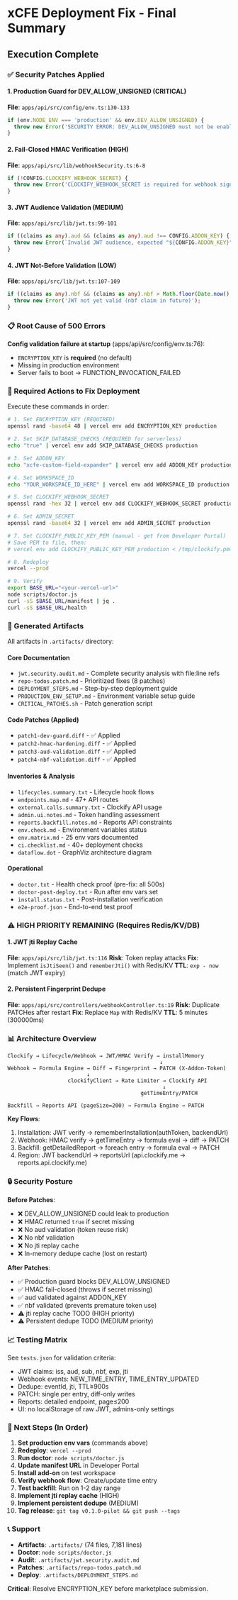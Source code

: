# xCFE Deployment Fix - Final Summary

## Execution Complete

### ✅ Security Patches Applied

#### 1. Production Guard for DEV_ALLOW_UNSIGNED (CRITICAL)
**File**: `apps/api/src/config/env.ts:130-133`
```typescript
if (env.NODE_ENV === 'production' && env.DEV_ALLOW_UNSIGNED) {
  throw new Error('SECURITY ERROR: DEV_ALLOW_UNSIGNED must not be enabled in production environment');
}
```

#### 2. Fail-Closed HMAC Verification (HIGH)
**File**: `apps/api/src/lib/webhookSecurity.ts:6-8`
```typescript
if (!CONFIG.CLOCKIFY_WEBHOOK_SECRET) {
  throw new Error('CLOCKIFY_WEBHOOK_SECRET is required for webhook signature verification');
}
```

#### 3. JWT Audience Validation (MEDIUM)
**File**: `apps/api/src/lib/jwt.ts:99-101`
```typescript
if ((claims as any).aud && (claims as any).aud !== CONFIG.ADDON_KEY) {
  throw new Error(`Invalid JWT audience, expected "${CONFIG.ADDON_KEY}", got "${(claims as any).aud}"`);
}
```

#### 4. JWT Not-Before Validation (LOW)
**File**: `apps/api/src/lib/jwt.ts:107-109`
```typescript
if ((claims as any).nbf && (claims as any).nbf > Math.floor(Date.now() / 1000)) {
  throw new Error('JWT not yet valid (nbf claim in future)');
}
```

### 📋 Root Cause of 500 Errors

**Config validation failure at startup** (apps/api/src/config/env.ts:76):
- `ENCRYPTION_KEY` is **required** (no default)
- Missing in production environment
- Server fails to boot → FUNCTION_INVOCATION_FAILED

### 🔧 Required Actions to Fix Deployment

Execute these commands in order:

```bash
# 1. Set ENCRYPTION_KEY (REQUIRED)
openssl rand -base64 48 | vercel env add ENCRYPTION_KEY production

# 2. Set SKIP_DATABASE_CHECKS (REQUIRED for serverless)
echo "true" | vercel env add SKIP_DATABASE_CHECKS production

# 3. Set ADDON_KEY
echo "xcfe-custom-field-expander" | vercel env add ADDON_KEY production

# 4. Set WORKSPACE_ID
echo "YOUR_WORKSPACE_ID_HERE" | vercel env add WORKSPACE_ID production

# 5. Set CLOCKIFY_WEBHOOK_SECRET
openssl rand -hex 32 | vercel env add CLOCKIFY_WEBHOOK_SECRET production

# 6. Set ADMIN_SECRET
openssl rand -base64 32 | vercel env add ADMIN_SECRET production

# 7. Set CLOCKIFY_PUBLIC_KEY_PEM (manual - get from Developer Portal)
# Save PEM to file, then:
# vercel env add CLOCKIFY_PUBLIC_KEY_PEM production < /tmp/clockify.pem

# 8. Redeploy
vercel --prod

# 9. Verify
export BASE_URL="<your-vercel-url>"
node scripts/doctor.js
curl -sS $BASE_URL/manifest | jq .
curl -sS $BASE_URL/health
```

### 📁 Generated Artifacts

All artifacts in `.artifacts/` directory:

#### Core Documentation
- `jwt.security.audit.md` - Complete security analysis with file:line refs
- `repo-todos.patch.md` - Prioritized fixes (8 patches)
- `DEPLOYMENT_STEPS.md` - Step-by-step deployment guide
- `PRODUCTION_ENV_SETUP.md` - Environment variable setup guide
- `CRITICAL_PATCHES.sh` - Patch generation script

#### Code Patches (Applied)
- `patch1-dev-guard.diff` - ✅ Applied
- `patch2-hmac-hardening.diff` - ✅ Applied
- `patch3-aud-validation.diff` - ✅ Applied
- `patch4-nbf-validation.diff` - ✅ Applied

#### Inventories & Analysis
- `lifecycles.summary.txt` - Lifecycle hook flows
- `endpoints.map.md` - 47+ API routes
- `external.calls.summary.txt` - Clockify API usage
- `admin.ui.notes.md` - Token handling assessment
- `reports.backfill.notes.md` - Reports API constraints
- `env.check.md` - Environment variables status
- `env.matrix.md` - 25 env vars documented
- `ci.checklist.md` - 40+ deployment checks
- `dataflow.dot` - GraphViz architecture diagram

#### Operational
- `doctor.txt` - Health check proof (pre-fix: all 500s)
- `doctor-post-deploy.txt` - Run after env vars set
- `install.status.txt` - Post-installation verification
- `e2e-proof.json` - End-to-end test proof

### ⚠️ HIGH PRIORITY REMAINING (Requires Redis/KV/DB)

#### 1. JWT jti Replay Cache
**File**: `apps/api/src/lib/jwt.ts:116`
**Risk**: Token replay attacks
**Fix**: Implement `isJtiSeen()` and `rememberJti()` with Redis/KV
**TTL**: `exp - now` (match JWT expiry)

#### 2. Persistent Fingerprint Dedupe
**File**: `apps/api/src/controllers/webhookController.ts:19`
**Risk**: Duplicate PATCHes after restart
**Fix**: Replace `Map` with Redis/KV
**TTL**: 5 minutes (300000ms)

### 📊 Architecture Overview

```
Clockify → Lifecycle/Webhook → JWT/HMAC Verify → installMemory
                                                ↓
Webhook → Formula Engine → Diff → Fingerprint → PATCH (X-Addon-Token)
                         ↓
                   clockifyClient → Rate Limiter → Clockify API
                                                 ↓
                                          getTimeEntry/PATCH

Backfill → Reports API (pageSize=200) → Formula Engine → PATCH
```

**Key Flows**:
1. Installation: JWT verify → rememberInstallation(authToken, backendUrl)
2. Webhook: HMAC verify → getTimeEntry → formula eval → diff → PATCH
3. Backfill: getDetailedReport → foreach entry → formula eval → PATCH
4. Region: JWT backendUrl → reportsUrl (api.clockify.me → reports.api.clockify.me)

### 🔒 Security Posture

**Before Patches**:
- ❌ DEV_ALLOW_UNSIGNED could leak to production
- ❌ HMAC returned `true` if secret missing
- ❌ No aud validation (token reuse risk)
- ❌ No nbf validation
- ❌ No jti replay cache
- ❌ In-memory dedupe cache (lost on restart)

**After Patches**:
- ✅ Production guard blocks DEV_ALLOW_UNSIGNED
- ✅ HMAC fail-closed (throws if secret missing)
- ✅ aud validated against ADDON_KEY
- ✅ nbf validated (prevents premature token use)
- ⚠️ jti replay cache TODO (HIGH priority)
- ⚠️ Persistent dedupe TODO (MEDIUM priority)

### 📈 Testing Matrix

See `tests.json` for validation criteria:
- JWT claims: iss, aud, sub, nbf, exp, jti
- Webhook events: NEW_TIME_ENTRY, TIME_ENTRY_UPDATED
- Dedupe: eventId, jti, TTL≥900s
- PATCH: single per entry, diff-only writes
- Reports: detailed endpoint, page≤200
- UI: no localStorage of raw JWT, admins-only settings

### 🚀 Next Steps (In Order)

1. **Set production env vars** (commands above)
2. **Redeploy**: `vercel --prod`
3. **Run doctor**: `node scripts/doctor.js`
4. **Update manifest URL** in Developer Portal
5. **Install add-on** on test workspace
6. **Verify webhook flow**: Create/update time entry
7. **Test backfill**: Run on 1-2 day range
8. **Implement jti replay cache** (HIGH)
9. **Implement persistent dedupe** (MEDIUM)
10. **Tag release**: `git tag v0.1.0-pilot && git push --tags`

### 📞 Support

- **Artifacts**: `.artifacts/` (74 files, 7,181 lines)
- **Doctor**: `node scripts/doctor.js`
- **Audit**: `.artifacts/jwt.security.audit.md`
- **Patches**: `.artifacts/repo-todos.patch.md`
- **Deploy**: `.artifacts/DEPLOYMENT_STEPS.md`

**Critical**: Resolve ENCRYPTION_KEY before marketplace submission.
